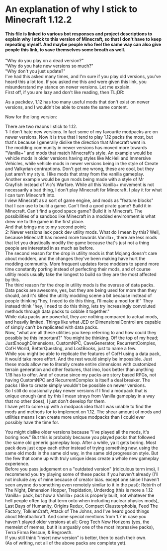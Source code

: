 # An explanation of why I stick to Minecraft 1.12.2
#### This file is linked to various bot responses and project descriptions to explain why I stick to this version of Minecraft, so that I don't have to keep repeating myself. And maybe people who feel the same way can also give people this link, to save themselves some breath as well.
"Why do you play on a dead version?"  
"Why do you hate new versions so much?"  
"Why don't you just update?"  
I've had this asked many times, and I'm sure if you play old versions, you've heard this a lot too. If you asked me this and were given this link, you misunderstand my stance on newer versions. Let me explain.  
First off, if you are lazy and don't like reading, then TL;DR:  

As a packdev, 1.12 has too many useful mods that don't exist on newer versions, and I wouldn't be able to create the same content.  

Now for the long version:  

There are two reaons I stick to 1.12.  
1: I don't hate new versions. In fact some of my favourite modpacks are on newer versions. Now it is true that I tend to play 1.12 packs the most, but that's because I generally dislike the direction that Minecraft went in.  
The modding community in newer versions has moved more towards "Vanilla+" and mods that match Minecraft's style. An example would be vehicle mods in older versions having styles like McHeli and Immersive Vehicles, while vehicle mods in newer versions being in the style of Create and Valkyrian contraptions. Don't get me wrong, these are cool, but they just aren't my style. I like mods that stray from the vanilla gameplay.  
Another example would be gun mods being made with a style of Mr Crayfish instead of Vic's Warfare. While all this Vanilla+ movement is not necessarily a bad thing, I don't play Minecraft for Minecraft. I play it for what I can turn Minecraft into.  
I view Minecraft as a sort of game engine, and mods as "feature blocks" that I can use to build a game. Can't find a good pirate game? Build it in Minecraft. Can't find a good space game? Build it in Minecraft. The possibilities of a sandbox like Minecraft in a modded environment is what drew me to the game in the first place.  
And that brings me to my second point;  
2: Newer versions lack pack dev utility mods. What do I mean by this? Well, because Minecraft has moved more towards Vanilla+, there are less mods that let you drastically modify the game because that's just not a thing people are interested in as much as before.  
The second reason for the drop in utility mods is that Mojang doesn't care about modders, and the changes they've been making have hurt the modding community. More frequent updates force modders to spend more time constantly porting instead of perfecting their mods, and of course utiltiy mods usually take the longest to build so they are the most affected by this.  
The third reason for the drop in utility mods is the overuse of data packs. Data packs are awesome, yes, but they are being used for more than they should, and it's killed the utility modding scene a bit because instead of people thinking "hey, I need to do this thing, I'll make a mod for it!" They instead think "hey, I need to do this thing, lets try increasingly convoluted methods through data packs to cobble it together."  
While data packs are powerful, they are nothing compared to actual mods, and heavily limited. Things like what JED or DimensionalControl are capable of simply can't be replicated with data packs.  
Now, "what are all these utilities you keep referring to and how could they possibly be this important?" You might be thinking. Off the top of my head; JustEnoughDimensions, CustomNPC, CaveGenerator, RecurrentComplex, CofH World, BetterQuesting, and LostBooks, just to name a few.  
While you might be able to replicate the features of CofH using a data pack, it would take more effort. And the rest would simply be impossible. Just these mods allow me to literally create entire dimensions with customized terrain generation and other features, that imo, look better than anything 1.18 has to offer. And of course since my packs are story based RPGs, not having CustomNPC and RecurrentComplex is itself a deal breaker. The packs I like to create simply wouldn't be possible on newer versions.  
So I still do ocasionally play newer versions if I find a modpack that is unique enough (and by this I mean strays from Vanilla gameplay in a way that no other does), I just don't develop for them.  
I have yet to come up with a modpack idea that I was unable to find the mods and methods for to implement on 1.12. The shear amount of mods and utilities means I can create more unique modpacks than I could ever possibly have the time for.  

You might dislike older versions because "I've played all the mods, it's boring now." But this is probably because you played packs that followed the same old generic gameplay loop. After a while, ya it gets boring. Most pack devs just copy each other instead of trying something new, using the same old mods in the same old way, in the same old progression style. But the few that come up with truly unique ideas create a whole new gameplay experience.  
Before you pass judgement on a "outdated version" (ridiculous term imo), I recommend you try playing some of these packs if you haven't already (I'll not include any of mine because of creator bias. except one since I haven't seen anyone do something even remotely similar to it in the past): Rebirth of The Night, Dimension Hopper, Trepidation, Underdog (this is more a 1.12 Vanilla+ pack, but how a Vanilla+ pack is properly built, not whatever the hell people often tag that term onto when including nuclear physics mods), Last Days of Humanity, Origins Redux, Compact Clausterphobia, Feed The Factory, TolkienCraft, Attack of The Johns, and I've heard good things about Meatballcraft. And some special mentions from 1.7 in case you haven't played older versions at all; Greg Tech New Horizons (yes, the memeist of memes, but it is arguably one of the most impressive packs), Terra Firma Rescue, & Regrowth.   
If you still think "insert new version" is better, then to each their own.  
(As of writing, not all of the above packs are complete yet).
